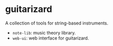 # guitarizard

A collection of tools for string-based instruments.

- `note-lib`: music theory library.
- `web-ui`: web interface for guitarizard.
